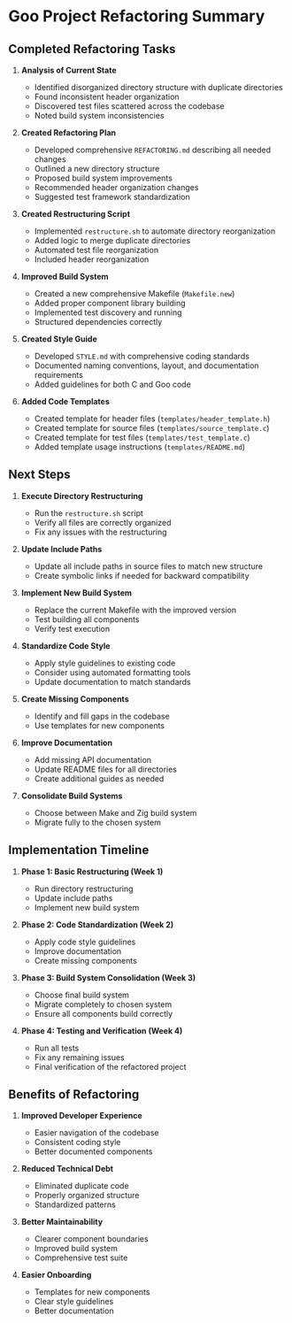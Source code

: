 # Goo Project Refactoring Summary

## Completed Refactoring Tasks

1. **Analysis of Current State**
   - Identified disorganized directory structure with duplicate directories
   - Found inconsistent header organization
   - Discovered test files scattered across the codebase
   - Noted build system inconsistencies

2. **Created Refactoring Plan**
   - Developed comprehensive `REFACTORING.md` describing all needed changes
   - Outlined a new directory structure
   - Proposed build system improvements
   - Recommended header organization changes
   - Suggested test framework standardization

3. **Created Restructuring Script**
   - Implemented `restructure.sh` to automate directory reorganization
   - Added logic to merge duplicate directories
   - Automated test file reorganization
   - Included header reorganization

4. **Improved Build System**
   - Created a new comprehensive Makefile (`Makefile.new`)
   - Added proper component library building
   - Implemented test discovery and running
   - Structured dependencies correctly

5. **Created Style Guide**
   - Developed `STYLE.md` with comprehensive coding standards
   - Documented naming conventions, layout, and documentation requirements
   - Added guidelines for both C and Goo code

6. **Added Code Templates**
   - Created template for header files (`templates/header_template.h`)
   - Created template for source files (`templates/source_template.c`)
   - Created template for test files (`templates/test_template.c`)
   - Added template usage instructions (`templates/README.md`)

## Next Steps

1. **Execute Directory Restructuring**
   - Run the `restructure.sh` script
   - Verify all files are correctly organized
   - Fix any issues with the restructuring

2. **Update Include Paths**
   - Update all include paths in source files to match new structure
   - Create symbolic links if needed for backward compatibility

3. **Implement New Build System**
   - Replace the current Makefile with the improved version
   - Test building all components
   - Verify test execution

4. **Standardize Code Style**
   - Apply style guidelines to existing code
   - Consider using automated formatting tools
   - Update documentation to match standards

5. **Create Missing Components**
   - Identify and fill gaps in the codebase
   - Use templates for new components

6. **Improve Documentation**
   - Add missing API documentation
   - Update README files for all directories
   - Create additional guides as needed

7. **Consolidate Build Systems**
   - Choose between Make and Zig build system
   - Migrate fully to the chosen system

## Implementation Timeline

1. **Phase 1: Basic Restructuring (Week 1)**
   - Run directory restructuring
   - Update include paths
   - Implement new build system

2. **Phase 2: Code Standardization (Week 2)**
   - Apply code style guidelines
   - Improve documentation
   - Create missing components

3. **Phase 3: Build System Consolidation (Week 3)**
   - Choose final build system
   - Migrate completely to chosen system
   - Ensure all components build correctly

4. **Phase 4: Testing and Verification (Week 4)**
   - Run all tests
   - Fix any remaining issues
   - Final verification of the refactored project

## Benefits of Refactoring

1. **Improved Developer Experience**
   - Easier navigation of the codebase
   - Consistent coding style
   - Better documented components

2. **Reduced Technical Debt**
   - Eliminated duplicate code
   - Properly organized structure
   - Standardized patterns

3. **Better Maintainability**
   - Clearer component boundaries
   - Improved build system
   - Comprehensive test suite

4. **Easier Onboarding**
   - Templates for new components
   - Clear style guidelines
   - Better documentation 
